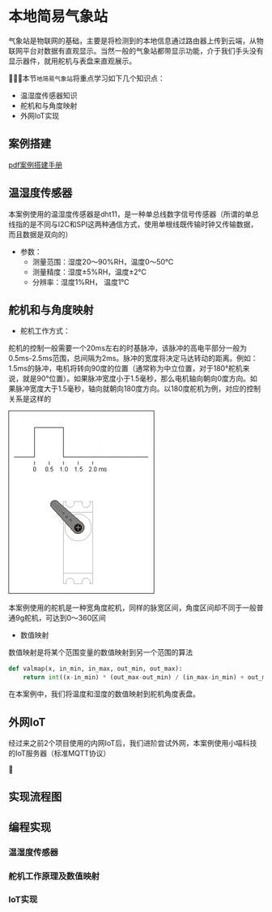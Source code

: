 # 本地简易气象站 

气象站是物联网的基础，主要是将检测到的本地信息通过路由器上传到云端，从物联网平台对数据有直观显示。当然一般的气象站都带显示功能，介于我们手头没有显示器件，就用舵机与表盘来直观展示。

本节`地简易气象站`将重点学习如下几个知识点：

- 温湿度传感器知识 
- 舵机和与角度映射 
- 外网IoT实现

## 案例搭建 

[pdf案例搭建手册](http://kittenbot.oss-cn-shanghai.aliyuncs.com/AIoT/pdf/AIOT-%E6%99%BA%E8%83%BD%E5%A4%A9%E6%B0%94%E5%B9%BF%E5%91%8A%E7%89%8C.pdf) 

## 温湿度传感器 

本案例使用的温湿度传感器是dht11，是一种单总线数字信号传感器（所谓的单总线指的是不同与I2C和SPI这两种通信方式，使用单根线既传输时钟又传输数据，而且数据是双向的）

- 参数：
    - 测量范围：湿度20～90%RH，温度0～50℃
    - 测量精度：湿度±5%RH，温度±2℃ 
    - 分辨率：湿度1%RH， 温度1℃ 

## 舵机和与角度映射 

- 舵机工作方式：

舵机的控制一般需要一个20ms左右的时基脉冲，该脉冲的高电平部分一般为0.5ms-2.5ms范围，总间隔为2ms。脉冲的宽度将决定马达转动的距离。例如：1.5ms的脉冲，电机将转向90度的位置（通常称为中立位置，对于180°舵机来说，就是90°位置）。如果脉冲宽度小于1.5毫秒，那么电机轴向朝向0度方向。如果脉冲宽度大于1.5毫秒，轴向就朝向180度方向。以180度舵机为例，对应的控制关系是这样的 

![](images/weather_g_01.gif) 

本案例使用的舵机是一种宽角度舵机，同样的脉宽区间，角度区间却不同于一般普通9g舵机，可达到0～360区间 

- 数值映射 

数值映射是将某个范围变量的数值映射到另一个范围的算法 

```python
def valmap(x, in_min, in_max, out_min, out_max):
    return int((x-in_min) * (out_max-out_min) / (in_max-in_min) + out_min)
``` 

在本案例中，我们将温度和湿度的数值映射到舵机角度表盘。  

## 外网IoT 

经过来之前2个项目使用的内网IoT后，我们进阶尝试外网，本案例使用小喵科技的IoT服务器（标准MQTT协议） 



## 实现流程图  

## 编程实现 

### 温湿度传感器 

### 舵机工作原理及数值映射  

### IoT实现
